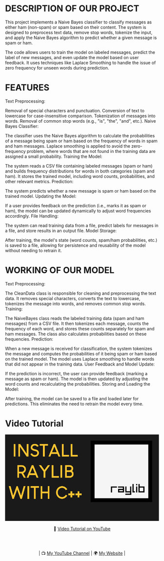 # DESCRIPTION OF OUR PROJECT
This project implements a Naive Bayes classifier to classify messages as either ham (non-spam) or spam based on their content. The system is designed to preprocess text data, remove stop words, tokenize the input, and apply the Naive Bayes algorithm to predict whether a given message is spam or ham.

The code allows users to train the model on labeled messages, predict the label of new messages, and even update the model based on user feedback. It uses techniques like Laplace Smoothing to handle the issue of zero frequency for unseen words during prediction.
# FEATURES
Text Preprocessing:

Removal of special characters and punctuation.
Conversion of text to lowercase for case-insensitive comparison.
Tokenization of messages into words.
Removal of common stop words (e.g., "is", "the", "and", etc.).
Naive Bayes Classifier:

The classifier uses the Naive Bayes algorithm to calculate the probabilities of a message being spam or ham based on the frequency of words in spam and ham messages.
Laplace smoothing is applied to avoid the zero-frequency problem, where words that are not found in the training data are assigned a small probability.
Training the Model:

The system reads a CSV file containing labeled messages (spam or ham) and builds frequency distributions for words in both categories (spam and ham).
It stores the trained model, including word counts, probabilities, and other relevant metrics.
Prediction:

The system predicts whether a new message is spam or ham based on the trained model.
Updating the Model:

If a user provides feedback on the prediction (i.e., marks it as spam or ham), the model can be updated dynamically to adjust word frequencies accordingly.
File Handling:

The system can read training data from a file, predict labels for messages in a file, and store results in an output file.
Model Storage:

After training, the model's state (word counts, spam/ham probabilities, etc.) is saved to a file, allowing for persistence and reusability of the model without needing to retrain it.
# WORKING OF OUR MODEL
Text Preprocessing:

The CleanData class is responsible for cleaning and preprocessing the text data. It removes special characters, converts the text to lowercase, tokenizes the message into words, and removes common stop words.
Training:

The NaiveBayes class reads the labeled training data (spam and ham messages) from a CSV file. It then tokenizes each message, counts the frequency of each word, and stores these counts separately for spam and ham messages. The class also calculates probabilities based on these frequencies.
Prediction:

When a new message is received for classification, the system tokenizes the message and computes the probabilities of it being spam or ham based on the trained model.
The model uses Laplace smoothing to handle words that did not appear in the training data.
User Feedback and Model Update:

If the prediction is incorrect, the user can provide feedback (marking a message as spam or ham). The model is then updated by adjusting the word counts and recalculating the probabilities.
Storing and Loading the Model:

After training, the model can be saved to a file and loaded later for predictions. This eliminates the need to retrain the model every time.





# Video Tutorial

<p align="center">
  <img src="preview.jpg" alt="" width="800">
</p>

<p align="center">
🎥 <a href="https://www.youtube.com/watch?v=PaAcVk5jUd8">Video Tutorial on YouTube</a>
</p>

<br>
<br>
<p align="center">
| 📺 <a href="https://www.youtube.com/channel/UC3ivOTE5EgpmF2DHLBmWIWg">My YouTube Channel</a>
| 🌍 <a href="http://www.educ8s.tv">My Website</a> | <br>
</p>

